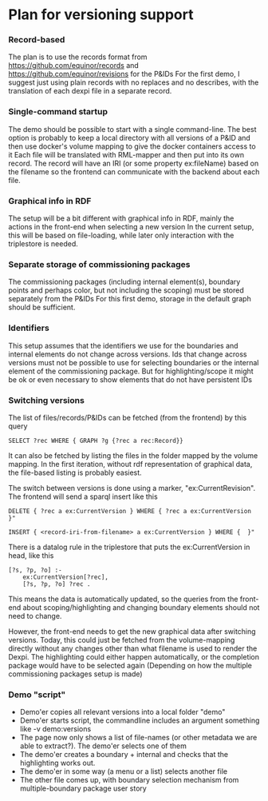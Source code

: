 # Plan for versioning support

### Record-based
The plan is to use the records format from https://github.com/equinor/records and https://github.com/equinor/revisions for the P&IDs
For the first demo, I suggest just using plain records with no replaces and no describes, with the translation of each
dexpi file in a separate record.

### Single-command startup
The demo should be possible to start with a single command-line. The best option is probably to keep a local directory with all versions of a P&ID and then use docker's volume mapping to give the docker containers access to it
Each file will be translated with RML-mapper and then put into its own record. The record will have an IRI (or some property ex:fileName) based on the filename so the frontend can communicate with the backend about each file.


### Graphical info in RDF
The setup will be a bit different with graphical info in RDF, mainly the actions in the front-end when selecting a new version
In the current setup, this will be based on file-loading, while later only interaction with the triplestore is needed.

### Separate storage of commissioning packages
The commissioning packages (including internal element(s), boundary points and perhaps color, but not including the scoping) must be stored separately from the P&IDs
For this first demo, storage in the default graph should be sufficient.

### Identifiers
This setup assumes that the identifiers we use for the boundaries and internal elements do not change across versions. 
Ids that change across versions must not be possible to use for selecting boundaries or the internal element of the commissioning package. 
But for highlighting/scope it might be ok or even necessary to show elements that do not have persistent IDs

### Switching versions 
The list of files/records/P&IDs can be fetched (from the frontend) by this query
```sparql
SELECT ?rec WHERE { GRAPH ?g {?rec a rec:Record}}
```
It can also be fetched by listing the files in the folder mapped by the volume mapping. 
In the first iteration, without rdf representation of graphical data, the file-based listing is
probably easiest. 

The switch between versions is done using a marker, "ex:CurrentRevision". 
The frontend will send a sparql insert like this
```sparql
DELETE { ?rec a ex:CurrentVersion } WHERE { ?rec a ex:CurrentVersion }"

INSERT { <record-iri-from-filename> a ex:CurrentVersion } WHERE {  }"
```
There is a datalog rule in the triplestore that puts the ex:CurrentVersion in head, like this
```datalog
[?s, ?p, ?o] :-
    ex:CurrentVersion[?rec],
    [?s, ?p, ?o] ?rec .
```
This means the data is automatically updated, so the queries from the front-end about scoping/highlighting and changing boundary elements should not need to change. 


However, the front-end needs to get the new graphical data after switching versions. 
Today, this could just be fetched from the volume-mapping directly without any changes other than what filename is 
used to render the Dexpi. The highlighting could either happen automatically, or the completion package would have to be selected again (Depending on how the multiple commissioning packages setup is made)

### Demo "script"
* Demo'er copies all relevant versions into a local folder "demo"
* Demo'er starts script, the commandline includes an argument something like -v demo:versions
* The page now only shows a list of file-names (or other metadata we are able to extract?). The demo'er selects one of them
* The demo'er creates a boundary + internal and checks that the highlighting works out. 
* The demo'er in some way (a menu or a list) selects another file
* The other file comes up, with boundary selection mechanism from multiple-boundary package user story